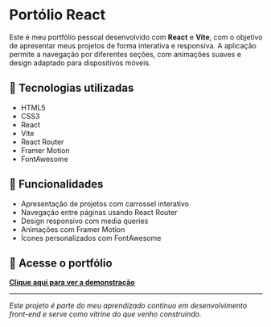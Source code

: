 # Portólio React

Este é meu portfólio pessoal desenvolvido com **React** e **Vite**, com o objetivo de apresentar meus projetos de forma interativa e responsiva. A aplicação permite a navegação por diferentes seções, com animações suaves e design adaptado para dispositivos móveis.

## 🚀 Tecnologias utilizadas

- HTML5  
- CSS3  
- React  
- Vite  
- React Router  
- Framer Motion  
- FontAwesome

## 📌 Funcionalidades

- Apresentação de projetos com carrossel interativo
- Navegação entre páginas usando React Router
- Design responsivo com media queries
- Animações com Framer Motion
- Ícones personalizados com FontAwesome

## 🔗 Acesse o portfólio

[**Clique aqui para ver a demonstração**](https://portfolio-react-brenno.vercel.app/)

---

*Este projeto é parte do meu aprendizado contínuo em desenvolvimento front-end e serve como vitrine do que venho construindo.*